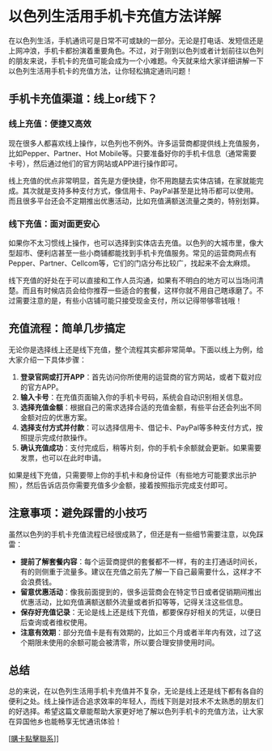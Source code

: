 # 以色列生活用手机卡充值方法详解

在以色列生活，手机通讯可是日常不可或缺的一部分。无论是打电话、发短信还是上网冲浪，手机卡都扮演着重要角色。不过，对于刚到以色列或者计划前往以色列的朋友来说，手机卡的充值可能会成为一个小难题。今天就来给大家详细讲解一下以色列生活用手机卡的充值方法，让你轻松搞定通讯问题！

## 手机卡充值渠道：线上or线下？

### 线上充值：便捷又高效

现在很多人都喜欢线上操作，以色列也不例外。许多运营商都提供线上充值服务，比如Pepper、Partner、Hot Mobile等。只要准备好你的手机卡信息（通常需要卡号），然后通过他们的官方网站或APP进行操作即可。

线上充值的优点非常明显，首先是方便快捷，你不用跑腿去实体店铺，在家就能完成。其次就是支持多种支付方式，像信用卡、PayPal甚至是比特币都可以使用。而且很多平台还会不定期推出优惠活动，比如充值满额送流量之类的，特别划算。

### 线下充值：面对面更安心

如果你不太习惯线上操作，也可以选择到实体店去充值。以色列的大城市里，像大型超市、便利店甚至一些小商铺都能找到手机卡充值服务。常见的运营商网点有Pepper、Partner、Cellcom等，它们的门店分布比较广，找起来不会太麻烦。

线下充值的好处在于可以直接和工作人员沟通，如果有不明白的地方可以当场问清楚。而且有时候店员会给你推荐一些适合的套餐，这样你就不用自己瞎琢磨了。不过需要注意的是，有些小店铺可能只接受现金支付，所以记得带够零钱哦！

## 充值流程：简单几步搞定

无论你是选择线上还是线下充值，整个流程其实都非常简单。下面以线上为例，给大家介绍一下具体步骤：

1. **登录官网或打开APP**：首先访问你所使用的运营商的官方网站，或者下载对应的官方APP。
2. **输入卡号**：在充值页面输入你的手机卡号码，系统会自动识别相关信息。
3. **选择充值金额**：根据自己的需求选择合适的充值金额，有些平台还会列出不同金额对应的优惠方案。
4. **选择支付方式并付款**：可以选择信用卡、借记卡、PayPal等多种支付方式，按照提示完成付款操作。
5. **确认充值成功**：支付完成后，稍等片刻，你的手机卡余额就会更新。如果需要发票，也可以在此时申请。

如果是线下充值，只需要带上你的手机卡和身份证件（有些地方可能要求出示护照），然后告诉店员你需要充值多少金额，接着按照指示完成支付即可。

## 注意事项：避免踩雷的小技巧

虽然以色列的手机卡充值流程已经很成熟了，但还是有一些细节需要注意，以免踩雷：

- **提前了解套餐内容**：每个运营商提供的套餐都不一样，有的主打通话时间长，有的则侧重于流量多。建议在充值之前先了解一下自己最需要什么，这样才不会浪费钱。
- **留意优惠活动**：像我前面提到的，很多运营商会在特定节日或者促销期间推出优惠活动，比如充值满额送额外流量或者折扣等等，记得关注这些信息。
- **保存好充值记录**：无论是线上还是线下充值，都要保存好相关的凭证，以便日后查询或者维权使用。
- **注意有效期**：部分充值卡是有有效期的，比如三个月或者半年内有效，过了这个期限未使用的余额可能会被清零，所以要合理安排使用时间。

## 总结

总的来说，在以色列生活用手机卡充值并不复杂，无论是线上还是线下都有各自的便利之处。线上操作适合追求效率的年轻人，而线下则是对技术不太熟悉的朋友们的好选择。希望这篇文章能帮助大家更好地了解以色列手机卡的充值方法，让大家在异国他乡也能畅享无忧通讯体验！

[[購卡點擊聯系](https://t.me/s/esim1088)]]